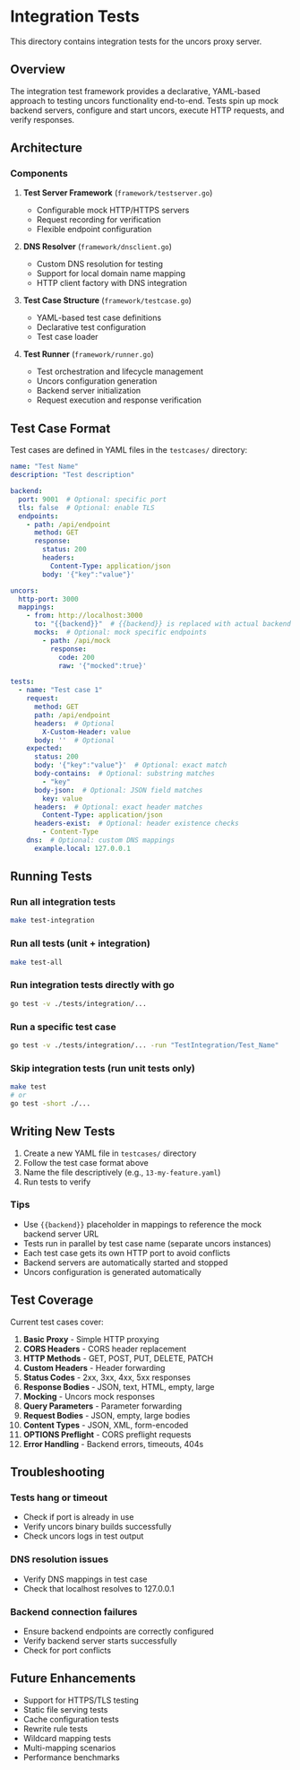 # Integration Tests

This directory contains integration tests for the uncors proxy server.

## Overview

The integration test framework provides a declarative, YAML-based approach to testing uncors functionality end-to-end. Tests spin up mock backend servers, configure and start uncors, execute HTTP requests, and verify responses.

## Architecture

### Components

1. **Test Server Framework** (`framework/testserver.go`)
   - Configurable mock HTTP/HTTPS servers
   - Request recording for verification
   - Flexible endpoint configuration

2. **DNS Resolver** (`framework/dnsclient.go`)
   - Custom DNS resolution for testing
   - Support for local domain name mapping
   - HTTP client factory with DNS integration

3. **Test Case Structure** (`framework/testcase.go`)
   - YAML-based test case definitions
   - Declarative test configuration
   - Test case loader

4. **Test Runner** (`framework/runner.go`)
   - Test orchestration and lifecycle management
   - Uncors configuration generation
   - Backend server initialization
   - Request execution and response verification

## Test Case Format

Test cases are defined in YAML files in the `testcases/` directory:

```yaml
name: "Test Name"
description: "Test description"

backend:
  port: 9001  # Optional: specific port
  tls: false  # Optional: enable TLS
  endpoints:
    - path: /api/endpoint
      method: GET
      response:
        status: 200
        headers:
          Content-Type: application/json
        body: '{"key":"value"}'

uncors:
  http-port: 3000
  mappings:
    - from: http://localhost:3000
      to: "{{backend}}"  # {{backend}} is replaced with actual backend URL
      mocks:  # Optional: mock specific endpoints
        - path: /api/mock
          response:
            code: 200
            raw: '{"mocked":true}'

tests:
  - name: "Test case 1"
    request:
      method: GET
      path: /api/endpoint
      headers:  # Optional
        X-Custom-Header: value
      body: ''  # Optional
    expected:
      status: 200
      body: '{"key":"value"}'  # Optional: exact match
      body-contains:  # Optional: substring matches
        - "key"
      body-json:  # Optional: JSON field matches
        key: value
      headers:  # Optional: exact header matches
        Content-Type: application/json
      headers-exist:  # Optional: header existence checks
        - Content-Type
    dns:  # Optional: custom DNS mappings
      example.local: 127.0.0.1
```

## Running Tests

### Run all integration tests
```bash
make test-integration
```

### Run all tests (unit + integration)
```bash
make test-all
```

### Run integration tests directly with go
```bash
go test -v ./tests/integration/...
```

### Run a specific test case
```bash
go test -v ./tests/integration/... -run "TestIntegration/Test_Name"
```

### Skip integration tests (run unit tests only)
```bash
make test
# or
go test -short ./...
```

## Writing New Tests

1. Create a new YAML file in `testcases/` directory
2. Follow the test case format above
3. Name the file descriptively (e.g., `13-my-feature.yaml`)
4. Run tests to verify

### Tips

- Use `{{backend}}` placeholder in mappings to reference the mock backend server URL
- Tests run in parallel by test case name (separate uncors instances)
- Each test case gets its own HTTP port to avoid conflicts
- Backend servers are automatically started and stopped
- Uncors configuration is generated automatically

## Test Coverage

Current test cases cover:

1. **Basic Proxy** - Simple HTTP proxying
2. **CORS Headers** - CORS header replacement
3. **HTTP Methods** - GET, POST, PUT, DELETE, PATCH
4. **Custom Headers** - Header forwarding
5. **Status Codes** - 2xx, 3xx, 4xx, 5xx responses
6. **Response Bodies** - JSON, text, HTML, empty, large
7. **Mocking** - Uncors mock responses
8. **Query Parameters** - Parameter forwarding
9. **Request Bodies** - JSON, empty, large bodies
10. **Content Types** - JSON, XML, form-encoded
11. **OPTIONS Preflight** - CORS preflight requests
12. **Error Handling** - Backend errors, timeouts, 404s

## Troubleshooting

### Tests hang or timeout
- Check if port is already in use
- Verify uncors binary builds successfully
- Check uncors logs in test output

### DNS resolution issues
- Verify DNS mappings in test case
- Check that localhost resolves to 127.0.0.1

### Backend connection failures
- Ensure backend endpoints are correctly configured
- Verify backend server starts successfully
- Check for port conflicts

## Future Enhancements

- Support for HTTPS/TLS testing
- Static file serving tests
- Cache configuration tests
- Rewrite rule tests
- Wildcard mapping tests
- Multi-mapping scenarios
- Performance benchmarks
